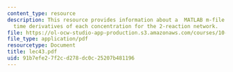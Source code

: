 ```yaml
---
content_type: resource
description: This resource provides information about a  MATLAB m-file returns the
  time derivatives of each concentration for the 2-reaction network.
file: https://ol-ocw-studio-app-production.s3.amazonaws.com/courses/10-34-numerical-methods-applied-to-chemical-engineering-fall-2005/91b7efe27f2cd278dc0c25207b481196_lec43.pdf
file_type: application/pdf
resourcetype: Document
title: lec43.pdf
uid: 91b7efe2-7f2c-d278-dc0c-25207b481196
---
```


